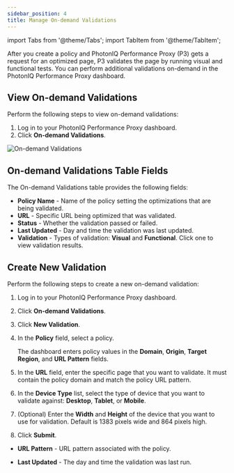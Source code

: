 ```yaml
---
sidebar_position: 4
title: Manage On-demand Validations
---
```

import Tabs from '@theme/Tabs';
import TabItem from '@theme/TabItem';

After you create a policy and PhotonIQ Performance Proxy (P3) gets a request for an optimized page, P3 validates the page by running visual and functional tests. You can perform additional validations on-demand in the PhotonIQ Performance Proxy dashboard.

## View On-demand Validations

Perform the following steps to view on-demand validations:

1. Log in to your PhotonIQ Performance Proxy dashboard.
2. Click **On-demand Validations**.

![On-demand Validations](/img/photoniq/p3/on-demand-validations.png)

## On-demand Validations Table Fields

The On-demand Validations table provides the following fields:

- **Policy Name** - Name of the policy setting the optimizations that are being validated.
- **URL** - Specific URL being optimized that was validated.
- **Status** - Whether the validation passed or failed.
- **Last Updated** - Day and time the validation was last updated.
- **Validation** - Types of validation: **Visual** and **Functional**. Click one to view validation results.

## Create New Validation

Perform the following steps to create a new on-demand validation:

1. Log in to your PhotonIQ Performance Proxy dashboard.
2. Click **On-demand Validations**.
3. Click **New Validation**.
4. In the **Policy** field, select a policy.

   The dashboard enters policy values in the **Domain**, **Origin**, **Target Region**, and **URL Pattern** fields.

5. In the **URL** field, enter the specific page that you want to validate. It must contain the policy domain and match the policy URL pattern.
6. In the **Device Type** list, select the type of device that you want to validate against: **Desktop**, **Tablet**, or **Mobile**.
7. (Optional) Enter the **Width** and **Height** of the device that you want to use for validation. Default is 1383 pixels wide and 864 pixels high.
8. Click **Submit**.


- **URL Pattern** - URL pattern associated with the policy.

- **Last Updated** - The day and time the validation was last run.